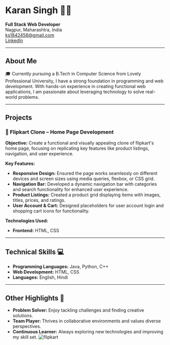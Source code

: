 # Karan Singh 👨‍💻
**Full Stack Web Developer**  
Nagpur, Maharashtra, India  
[ks1842456@gmail.com](mailto:ks1842456@gmail.com)  
[LinkedIn](https://www.linkedin.com/in/karan-singh-280726326/)  

---

## About Me
🎓 Currently pursuing a B.Tech in Computer Science from Lovely Professional University, I have a strong foundation in programming and web development. With hands-on experience in creating functional web applications, I am passionate about leveraging technology to solve real-world problems.

---

## Projects

### 🛒 Flipkart Clone – Home Page Development
**Objective:** Create a functional and visually appealing clone of flipkart's home page, focusing on replicating key features like product listings, navigation, and user experience.

**Key Features:**
- **Responsive Design:** Ensured the page works seamlessly on different devices and screen sizes using media queries, flexbox, or CSS grid.
- **Navigation Bar:** Developed a dynamic navigation bar with categories and search functionality for enhanced user experience.
- **Product Listings:** Created a product grid displaying items with images, titles, prices, and ratings.
- **User Account & Cart:** Designed placeholders for user account login and shopping cart icons for functionality.

**Technologies Used:**
- **Frontend:** HTML, CSS

---

## Technical Skills 💻
- **Programming Languages:** Java, Python, C++
- **Web Development:** HTML, CSS
- **Languages:** English, Hindi

---

## Other Highlights 🌟
- **Problem Solver:** Enjoy tackling challenges and finding creative solutions.
- **Team Player:** Thrives in collaborative environments and values diverse perspectives.
- **Continuous Learner:** Always exploring new technologies and improving my skill set.
![flipkart](https://github.com/user-attachments/assets/5c18d88d-b90f-487f-9f03-d63640bafa6e)



